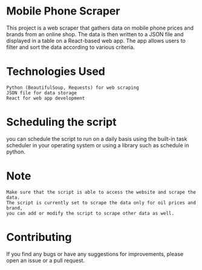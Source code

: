 # Mobile Phone Scraper

This project is a web scraper that gathers data on mobile phone prices and brands from an online shop. The data is then written to a JSON file and displayed in a table on a React-based web app. The app allows users to filter and sort the data according to various criteria.

# Technologies Used
    Python (BeautifulSoup, Requests) for web scraping
    JSON file for data storage
    React for web app development
    
# Scheduling the script
you can schedule the script to run on a daily basis using the built-in task scheduler in your operating system or using a library such as schedule in python.

# Note
    Make sure that the script is able to access the website and scrape the data.
    The script is currently set to scrape the data only for oil prices and brand, 
    you can add or modify the script to scrape other data as well.

# Contributing
If you find any bugs or have any suggestions for improvements, please open an issue or a pull request.
